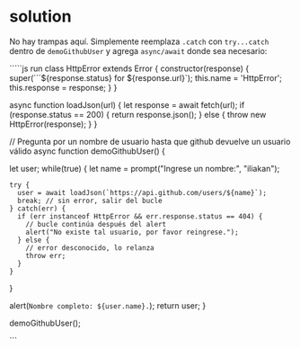 # solution

No hay trampas aquí. Simplemente reemplaza `.catch` con `try...catch` dentro de `demoGithubUser` y agrega `async/await` donde sea necesario:

`````js run class HttpError extends Error { constructor(response) { super(```${response.status} for ${response.url}\`\); this.name = 'HttpError'; this.response = response; } }

async function loadJson\(url\) { let response = await fetch\(url\); if \(response.status == 200\) { return response.json\(\); } else { throw new HttpError\(response\); } }

// Pregunta por un nombre de usuario hasta que github devuelve un usuario válido async function demoGithubUser\(\) {

let user; while\(true\) { let name = prompt\("Ingrese un nombre:", "iliakan"\);

```text
try {
  user = await loadJson(`https://api.github.com/users/${name}`);
  break; // sin error, salir del bucle
} catch(err) {
  if (err instanceof HttpError && err.response.status == 404) {
    // bucle continúa después del alert
    alert("No existe tal usuario, por favor reingrese.");
  } else {
    // error desconocido, lo relanza
    throw err;
  }
}      
```

}

alert\(`Nombre completo: ${user.name}.`\); return user; }

demoGithubUser\(\);

\`\`\`

